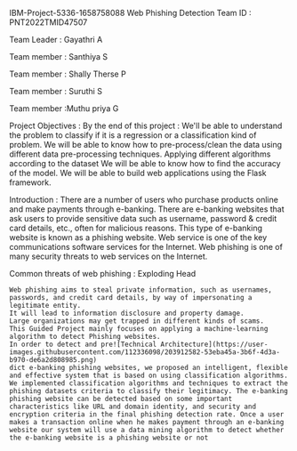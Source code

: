IBM-Project-5336-1658758088
Web Phishing Detection
Team ID : PNT2022TMID47507

Team Leader : Gayathri A

Team member : Santhiya S

Team member : Shally Therse P

Team member : Suruthi S

Team member :Muthu priya G


Project Objectives :
  By the end of this project :
       We'll be able to understand the problem to classify if it is a regression or a classification kind of problem.
       We will be able to know how to pre-process/clean the data using different data pre-processing techniques.
       Applying different algorithms according to the dataset
       We will be able to know how to find the accuracy of the model.
       We will be able to build web applications using the Flask framework.


Introduction :
  There are a number of users who purchase products online and make payments through e-banking. There are e-banking websites that ask users to provide sensitive data such as username, password & credit card details, etc., often for malicious reasons. This type of e-banking website is known as a phishing website. Web service is one of the key communications software services for the Internet. Web phishing is one of many security threats to web services on the Internet.

Common threats of web phishing : Exploding Head

    Web phishing aims to steal private information, such as usernames, passwords, and credit card details, by way of impersonating a legitimate entity.
    It will lead to information disclosure and property damage.
    Large organizations may get trapped in different kinds of scams.
    This Guided Project mainly focuses on applying a machine-learning algorithm to detect Phishing websites.
    In order to detect and pre![Technical Architecture](https://user-images.githubusercontent.com/112336098/203912582-53eba45a-3b6f-4d3a-b970-de6a2d808985.png)
    dict e-banking phishing websites, we proposed an intelligent, flexible and effective system that is based on using classification algorithms. We implemented classification algorithms and techniques to extract the phishing datasets criteria to classify their legitimacy. The e-banking phishing website can be detected based on some important characteristics like URL and domain identity, and security and encryption criteria in the final phishing detection rate. Once a user makes a transaction online when he makes payment through an e-banking website our system will use a data mining algorithm to detect whether the e-banking website is a phishing website or not



